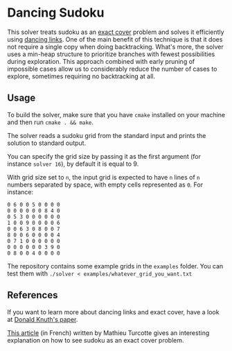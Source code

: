 # Dancing Sudoku

This solver treats sudoku as an [exact cover](https://en.wikipedia.org/wiki/Exact_cover) problem and solves it efficiently using [dancing links](https://en.wikipedia.org/wiki/Dancing_Links).
One of the main benefit of this technique is that it does not require a single copy when doing backtracking.
What's more, the solver uses a min-heap structure to prioritize branches with fewest possibilities during exploration.
This approach combined with early pruning of impossible cases allow us to considerably reduce the number of cases to explore, sometimes requiring no backtracking at all.

## Usage

To build the solver, make sure that you have `cmake` installed on your machine and then run `cmake . && make`.

The solver reads a sudoku grid from the standard input and prints the solution to standard output.

You can specify the grid size by passing it as the first argument (for instance `solver 16`), by default it is equal to 9.

With grid size set to `n`, the input grid is expected to have `n` lines of `n` numbers separated by space, with empty cells represented as `0`.
For instance:
```
0 6 0 0 5 0 0 0 0
0 0 0 0 0 0 8 4 0
0 5 3 0 0 0 0 0 0
1 0 0 9 0 0 0 0 6
0 0 6 3 0 8 0 0 7
8 0 0 6 0 0 0 0 4
0 7 1 0 0 0 0 0 0
0 0 0 0 0 0 3 9 0
0 8 0 0 4 0 0 0 0
```

The repository contains some example grids in the `examples` folder.
You can test them with `./solver < examples/whatever_grid_you_want.txt`

## References

If you want to learn more about dancing links and exact cover, have a look at [Donald Knuth's paper](https://arxiv.org/abs/cs/0011047).

[This article](http://mathieuturcotte.ca/textes/couverture-exacte-sudoku/) (in French) written by Mathieu Turcotte gives an interesting explanation on how to see sudoku as an exact cover problem.
